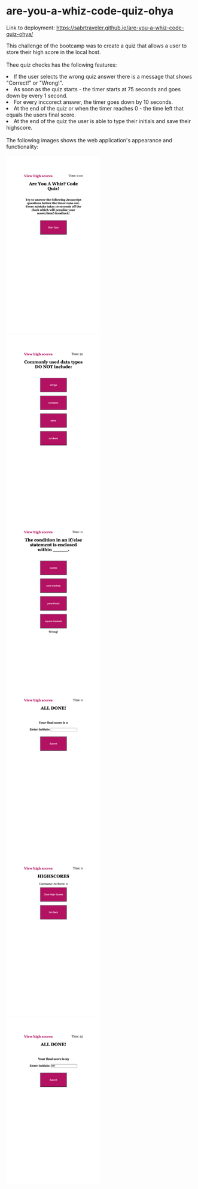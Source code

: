 # are-you-a-whiz-code-quiz-ohya

Link to deployment: https://sabrtraveler.github.io/are-you-a-whiz-code-quiz-ohya/<br>

This challenge of the bootcamp was to create a quiz that allows a user to store their high score in the local host.<br><br>
Thee quiz checks has the following features:<br>
<li>If the user selects the wrong quiz answer there is a message that shows "Correct!" or "Wrong!".<br>
<li>As soon as the quiz starts - the timer starts at 75 seconds and goes down by every 1 second.<br>
<li>For every inccorect answer, the timer goes down by 10 seconds.<br>
<li>At the end of the quiz or when the timer reaches 0 - the time left that equals the users final score. <br>
<li>At the end of the quiz the user is able to type their initials and save their highscore.<br><br>
The following images shows the web application's appearance and functionality:<br><br> 
  <img src="./assets/images/1.png" style="width: 50%; max-width: 50%, height: 50%; max-height:50%;">
  <img src="./assets/images/2.png" style="width: 50%; max-width: 50%, height: 50%; max-height:50%;">
  <img src="./assets/images/3.png" style="width: 50%; max-width: 50%, height: 50%; max-height:50%;">
  <img src="./assets/images/4.png" style="width: 50%; max-width: 50%, height: 50%; max-height:50%;">
  <img src="./assets/images/5.png" style="width: 50%; max-width: 50%, height: 50%; max-height:50%;">
  <img src="./assets/images/6.png" style="width: 50%; max-width: 50%, height: 50%; max-height:50%;">


